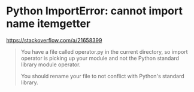 # Python ImportError: cannot import name itemgetter #

https://stackoverflow.com/a/21658399


> You have a file called operator.py in the current directory, so import operator is picking up your module and not the Python standard library module operator.
>
> You should rename your file to not conflict with Python's standard library.

